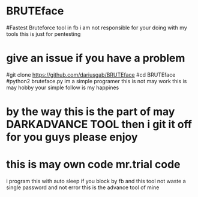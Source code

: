 # BRUTEface
#Fastest Bruteforce tool in fb
i am not responsible for your doing with my tools 
this is just for pentesting 
# give an issue if you have a problem 
#git clone https://github.com/dariusgab/BRUTEface
#cd BRUTEface
#python2 bruteface.py
im a simple programer this is not may work
this is may hobby your simple follow is my happines
# by the way this is the part of may DARKADVANCE TOOL then i git it off for you guys please enjoy
# this is may own code mr.trial code
i program this with auto sleep if you block by fb and this tool not waste a single password and not error 
this is the advance tool of mine 
